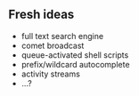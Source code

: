 ## Fresh ideas

* full text search engine
* comet broadcast
* queue-activated shell scripts
* prefix/wildcard autocomplete
* activity streams
* ...?
